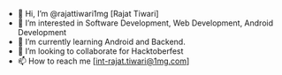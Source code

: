 - 👋 Hi, I’m @rajattiwari1mg [Rajat Tiwari]
- 👀 I’m interested in Software Development, Web Development, Android Development 
- 🌱 I’m currently learning Android and Backend.
- 💞️ I’m looking to collaborate for Hacktoberfest
- 📫 How to reach me [int-rajat.tiwari@1mg.com]

<!---
rajattiwari1mg/rajattiwari1mg is a ✨ special ✨ repository because its `README.md` (this file) appears on your GitHub profile.
You can click the Preview link to take a look at your changes.
--->
